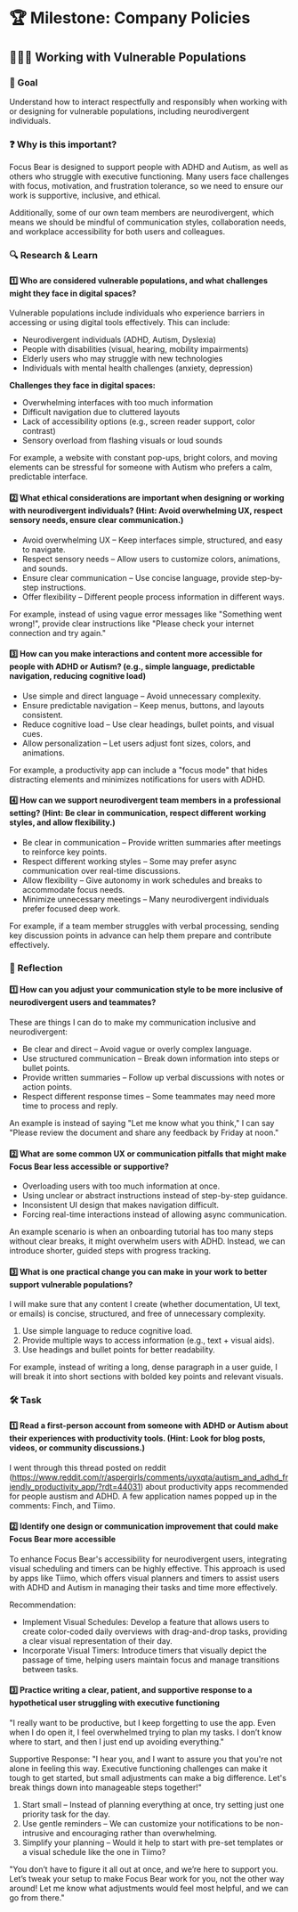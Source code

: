 # 🏆 Milestone: Company Policies

## 🧑‍🤝‍🧑 Working with Vulnerable Populations

### 🎯 Goal

Understand how to interact respectfully and responsibly when working with or designing for vulnerable populations, including neurodivergent individuals.

### ❓ Why is this important?

Focus Bear is designed to support people with ADHD and Autism, as well as others who struggle with executive functioning. Many users face challenges with focus, motivation, and frustration tolerance, so we need to ensure our work is supportive, inclusive, and ethical.

Additionally, some of our own team members are neurodivergent, which means we should be mindful of communication styles, collaboration needs, and workplace accessibility for both users and colleagues.

### 🔍 Research & Learn

#### 1️⃣ Who are considered vulnerable populations, and what challenges might they face in digital spaces?

Vulnerable populations include individuals who experience barriers in accessing or using digital tools effectively. This can include:

- Neurodivergent individuals (ADHD, Autism, Dyslexia)
- People with disabilities (visual, hearing, mobility impairments)
- Elderly users who may struggle with new technologies
- Individuals with mental health challenges (anxiety, depression)

**Challenges they face in digital spaces:**

- Overwhelming interfaces with too much information
- Difficult navigation due to cluttered layouts
- Lack of accessibility options (e.g., screen reader support, color contrast)
- Sensory overload from flashing visuals or loud sounds

For example, a website with constant pop-ups, bright colors, and moving elements can be stressful for someone with Autism who prefers a calm, predictable interface.

#### 2️⃣ What ethical considerations are important when designing or working with neurodivergent individuals? (Hint: Avoid overwhelming UX, respect sensory needs, ensure clear communication.)

- Avoid overwhelming UX – Keep interfaces simple, structured, and easy to navigate.
- Respect sensory needs – Allow users to customize colors, animations, and sounds.
- Ensure clear communication – Use concise language, provide step-by-step instructions.
- Offer flexibility – Different people process information in different ways.

For example, instead of using vague error messages like "Something went wrong!", provide clear instructions like "Please check your internet connection and try again."

#### 3️⃣ How can you make interactions and content more accessible for people with ADHD or Autism? (e.g., simple language, predictable navigation, reducing cognitive load)

- Use simple and direct language – Avoid unnecessary complexity.
- Ensure predictable navigation – Keep menus, buttons, and layouts consistent.
- Reduce cognitive load – Use clear headings, bullet points, and visual cues.
- Allow personalization – Let users adjust font sizes, colors, and animations.

For example, a productivity app can include a "focus mode" that hides distracting elements and minimizes notifications for users with ADHD.

#### 4️⃣ How can we support neurodivergent team members in a professional setting? (Hint: Be clear in communication, respect different working styles, and allow flexibility.)

- Be clear in communication – Provide written summaries after meetings to reinforce key points.
- Respect different working styles – Some may prefer async communication over real-time discussions.
- Allow flexibility – Give autonomy in work schedules and breaks to accommodate focus needs.
- Minimize unnecessary meetings – Many neurodivergent individuals prefer focused deep work.

For example, if a team member struggles with verbal processing, sending key discussion points in advance can help them prepare and contribute effectively.

### 📝 Reflection

#### 1️⃣ How can you adjust your communication style to be more inclusive of neurodivergent users and teammates?

These are things I can do to make my communication inclusive and neurodivergent:

- Be clear and direct – Avoid vague or overly complex language.
- Use structured communication – Break down information into steps or bullet points.
- Provide written summaries – Follow up verbal discussions with notes or action points.
- Respect different response times – Some teammates may need more time to process and reply.

An example is instead of saying "Let me know what you think," I can say "Please review the document and share any feedback by Friday at noon."

#### 2️⃣ What are some common UX or communication pitfalls that might make Focus Bear less accessible or supportive?

- Overloading users with too much information at once.
- Using unclear or abstract instructions instead of step-by-step guidance.
- Inconsistent UI design that makes navigation difficult.
- Forcing real-time interactions instead of allowing async communication.

An example scenario is when an onboarding tutorial has too many steps without clear breaks, it might overwhelm users with ADHD. Instead, we can introduce shorter, guided steps with progress tracking.

#### 3️⃣ What is one practical change you can make in your work to better support vulnerable populations?

I will make sure that any content I create (whether documentation, UI text, or emails) is concise, structured, and free of unnecessary complexity.

1. Use simple language to reduce cognitive load.
2. Provide multiple ways to access information (e.g., text + visual aids).
3. Use headings and bullet points for better readability.

For example, instead of writing a long, dense paragraph in a user guide, I will break it into short sections with bolded key points and relevant visuals.

### 🛠️ Task

#### 1️⃣ Read a first-person account from someone with ADHD or Autism about their experiences with productivity tools. (Hint: Look for blog posts, videos, or community discussions.)

I went through this thread posted on reddit (https://www.reddit.com/r/aspergirls/comments/uyxqta/autism_and_adhd_friendly_productivity_app/?rdt=44031) about productivity apps recommended for people austism and ADHD. A few application names popped up in the comments: Finch, and Tiimo.

#### 2️⃣ Identify one design or communication improvement that could make Focus Bear more accessible

​To enhance Focus Bear's accessibility for neurodivergent users, integrating visual scheduling and timers can be highly effective. This approach is used by apps like Tiimo, which offers visual planners and timers to assist users with ADHD and Autism in managing their tasks and time more effectively.

Recommendation:

- Implement Visual Schedules: Develop a feature that allows users to create color-coded daily overviews with drag-and-drop tasks, providing a clear visual representation of their day.​
- Incorporate Visual Timers: Introduce timers that visually depict the passage of time, helping users maintain focus and manage transitions between tasks.​

#### 3️⃣ Practice writing a clear, patient, and supportive response to a hypothetical user struggling with executive functioning

"I really want to be productive, but I keep forgetting to use the app. Even when I do open it, I feel overwhelmed trying to plan my tasks. I don’t know where to start, and then I just end up avoiding everything."

Supportive Response:
"I hear you, and I want to assure you that you're not alone in feeling this way. Executive functioning challenges can make it tough to get started, but small adjustments can make a big difference. Let's break things down into manageable steps together!"

1. Start small – Instead of planning everything at once, try setting just one priority task for the day.
2. Use gentle reminders – We can customize your notifications to be non-intrusive and encouraging rather than overwhelming.
3. Simplify your planning – Would it help to start with pre-set templates or a visual schedule like the one in Tiimo?

"You don’t have to figure it all out at once, and we’re here to support you. Let’s tweak your setup to make Focus Bear work for you, not the other way around! Let me know what adjustments would feel most helpful, and we can go from there."
